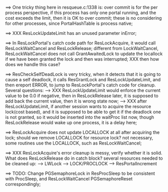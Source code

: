 ==> One tricky thing here in resqueue.c:1338 is:
	over commit is for the per process perspective, if this process has only one
	portal running, and the cost exceeds the limit, then it is OK to over
	commit; these is no considering for other processes, since PortalHashTable
	is process native;

==> XXX ResLockUpdateLimit has an unused parameter inError;

==> In ResLockPortal's catch code path for ResLockAcquire, it would call
	ResLockWaitCancel and ResLockRelease; different from LockWaitCancel,
	ResLockWaitCancel does not call GrantAwaitedLock to update the locallock if
	we have been granted the lock and then was interrupted; XXX then how does we
	handle this case?

==> ResCheckSelfDeadLock is very tricky, when it detects that it is going to
	cause a self deadlock, it calls ResGrantLock and ResLockUpdateLimit, and
	then ereport ERROR, to jump to ResLockPortal's catch code for cleanup.
	Several questions:
	--> XXX ResLockUpdateLimit would enforce the current value to be 0.0 if
	negative, then in ResLockRelease later, it is supposed to add back the
	current value, then it is wrong state now;
	--> XXX after ResLockUpdateLimit, if another session wants to acquire the
	resource lock(cost based), and it is supposed to be able to get it if the
	deadlock one is not granted, so it would be inserted into the waitProc list
	now, though ResLockRelease would wake up one process, it is a delay here;

==> ResLockAcquire does not update LOCALLOCK at all after acquiring the lock;
	should we remove LOCALLOCK for resource lock? not necessary, some routines
	use the LOCALLOCK, such as ResLockWaitCancel;

==> XXX ResLockAcquire's error cleanup is messy, verify whether it is solid. What
	does ResLockRelease do in catch block? several resources needed to be
	cleaned up:
	--> LWLock
	--> LOCK/PROCLOCK
	--> ResPortalIncrement

==> TODO: Change PGSemaphoreLock in ResProcSleep to be consistent with ProcSleep, and
	ResLockWaitCancel PGSemaphoreReset correspondingly;
